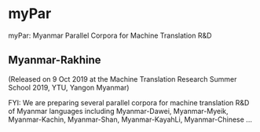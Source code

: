 # myPar
myPar: Myanmar Parallel Corpora for Machine Translation R&amp;D

## Myanmar-Rakhine  
(Released on 9 Oct 2019 at the Machine Translation Research Summer School 2019, YTU, Yangon Myanmar)  

FYI: We are preparing several parallel corpora for machine translation R&D of Myanmar languages including Myanmar-Dawei, Myanmar-Myeik, Myanmar-Kachin, Myanmar-Shan, Myanmar-KayahLi, Myanmar-Chinese ...  

